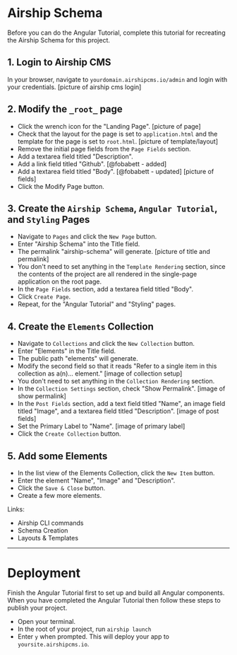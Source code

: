 # Airship Schema
Before you can do the Angular Tutorial, complete this tutorial for recreating the Airship Schema for this project.

## 1. Login to Airship CMS
In your browser, navigate to `yourdomain.airshipcms.io/admin` and login with your credentials.
[picture of airship cms login]  

## 2. Modify the `_root_` page
- Click the wrench icon for the "Landing Page".
[picture of page]  
- Check that the layout for the page is set to `application.html` and the template for the page is set to `root.html`.
[picture of template/layout]  
- Remove the initial page fields from the `Page Fields` section.
- Add a textarea field titled "Description".
- Add a link field titled "Github". [@fobabett - added]
- Add a textarea field titled "Body". [@fobabett - updated]
[picture of fields]  
- Click the Modify Page button.

## 3. Create the `Airship Schema`, `Angular Tutorial`, and `Styling` Pages
- Navigate to `Pages` and click the `New Page` button.
- Enter "Airship Schema" into the Title field.
- The permalink "airship-schema" will generate.
[picture of title and permalink]  
- You don't need to set anything in the `Template Rendering` section, since the contents of the project are all rendered in the single-page application on the root page.
- In the `Page Fields` section, add a textarea field titled "Body".
- Click `Create Page`.
- Repeat, for the "Angular Tutorial" and "Styling" pages.

## 4. Create the `Elements` Collection
- Navigate to `Collections` and click the `New Collection` button.
- Enter "Elements" in the Title field.
- The public path "elements" will generate.
- Modify the second field so that it reads "Refer to a single item in this collection as a(n)... element."
[image of collection setup]  
- You don't need to set anything in the `Collection Rendering` section.
- In the `Collection Settings` section, check "Show Permalink".
[image of show permalink]  
- In the `Post Fields` section, add a text field titled "Name", an image field titled "Image", and a textarea field titled "Description".
[image of post fields]  
- Set the Primary Label to "Name".
[image of primary label]  
- Click the `Create Collection` button.

## 5. Add some Elements
- In the list view of the Elements Collection, click the `New Item` button.
- Enter the element "Name", "Image" and "Description".
- Click the `Save & Close` button.
- Create a few more elements.

Links: 
- Airship CLI commands
- Schema Creation
- Layouts & Templates

---

# Deployment
Finish the Angular Tutorial first to set up and build all Angular components. When you have completed the Angular Tutorial then follow these steps to publish your project.
- Open your terminal.
- In the root of your project, run `airship launch`
- Enter `y` when prompted. This will deploy your app to `yoursite.airshipcms.io`.
